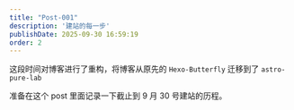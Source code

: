 ```yaml
---
title: "Post-001"
description: '建站的每一步'
publishDate: 2025-09-30 16:59:19
order: 2
---
```

这段时间对博客进行了重构，将博客从原先的 `Hexo-Butterfly` 迁移到了 `astro-pure-lab` 

准备在这个 post 里面记录一下截止到 9 月 30 号建站的历程。
